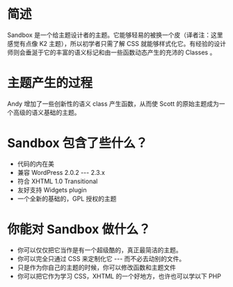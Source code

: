 # 简述 #

Sandbox 是一个给主题设计者的主题。它能够轻易的被换一个皮（译者注：这里感觉有点像 K2 主题），所以初学者只需了解 CSS 就能够样式化它。有经验的设计师则会垂涎于它的丰富的语义标记和由一些函数动态产生的充沛的 Classes 。

# 主题产生的过程 #

Andy 增加了一些创新性的语义 class 产生函数，从而使 Scott 的原始主题成为一个高级的语义基础的主题。

# Sandbox 包含了些什么？ #

  * 代码的内在美
  * 兼容 WordPress 2.0.2 --- 2.3.x
  * 符合 XHTML 1.0 Transitional
  * 友好支持 Widgets plugin
  * 一个全新的基础的，GPL 授权的主题

# 你能对 Sandbox 做什么？ #
  * 你可以仅仅把它当作是有一个超级酷的，真正最简洁的主题。
  * 你可以完全只通过 CSS 来定制化它 --- 而不必去动别的文件。
  * 只是作为你自己的主题的时候，你可以修改函数和主题文件
  * 你可以把它作为学习 CSS，XHTML 的一个好地方，也许也可以学以下 PHP